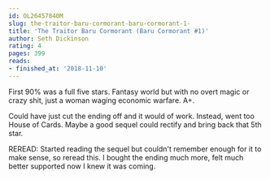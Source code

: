 ```yaml
---
id: OL26457840M
slug: the-traitor-baru-cormorant-baru-cormorant-1-
title: 'The Traitor Baru Cormorant (Baru Cormorant #1)'
author: Seth Dickinson
rating: 4
pages: 399
reads:
- finished_at: '2018-11-10'
---
```

First 90% was a full five stars. Fantasy world but with no overt magic or crazy shit, just a woman waging economic warfare. A+.

Could have just cut the ending off and it would of work. Instead, went too House of Cards. Maybe a good sequel could rectify and bring back that 5th star.

REREAD: Started reading the sequel but couldn't remember enough for it to make sense, so reread this. I bought the ending much more, felt much better supported now I knew it was coming.
